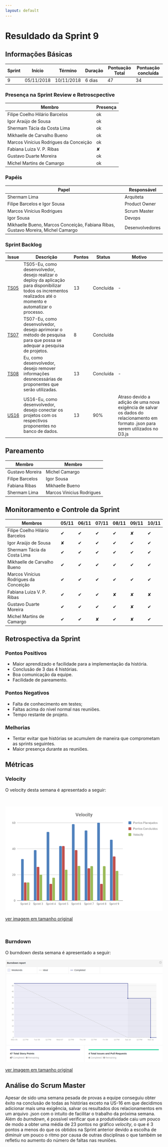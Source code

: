 ```yaml
---
layout: default
---
```


# Resuldado da Sprint 9


## Informações Básicas

| Sprint | Início | Término | Duração | Pontuação Total | Pontuação concluída |
|---|---|---|---|---|---|
| 9 | 05/11/2018 | 10/11/2018 | 6 dias | 47 | 34 |

### Presença na Sprint Review e Retroscpective

| Membro | Presença |
|---|---|
|Filipe Coelho Hilário Barcelos| ok |
|Igor Araújo de Sousa | ok |
|Shermam Tácia da Costa Lima | ok |
|Mikhaelle de Carvalho Bueno | ok |
|Marcos Vinícius Rodrigues da Conceição | ok |
|Fabiana Luiza V. P. Ribas | &#x2718; |
|Gustavo Duarte Moreira | ok |
|Michel Martins de Camargo| ok |

### Papéis 

|Papel | Responsável |
|---|---|
| Shermam Lima | Arquiteta |
| Filipe Barcelos e Igor Sousa | Product Owner |
| Marcos Vinícius Rodrigues | Scrum Master |
| Igor Sousa | Devops |
| Mikhaelle Bueno, Marcos Conceição, Fabiana Ribas, Gustavo Moreira, Michel Camargo | Desenvolvedores |

### Sprint Backlog

| Issue | Descrição | Pontos | Status | Motivo |
|---|---|---|---|---|
|[TS05](https://github.com/fga-eps-mds/2018.2-NaturalSearch/issues/142)|TS05-Eu, como desenvolvedor, desejo realizar o deploy da aplicação para disponibilizar todos os incrementos realizados até o momento e automatizar o processo.|13|Concluída|-|
|[TS07](https://github.com/fga-eps-mds/2018.2-NaturalSearch/issues/145)|TS07-Eu, como desenvolvedor, desejo aprimorar o método de pesquisa para que possa se adequar a pesquisa de projetos.|8|Concluída| |
|[TS08](https://github.com/fga-eps-mds/2018.2-NaturalSearch/issues/148)|Eu, como desenvolvedor, desejo remover informações desnecessárias de proponentes que serão utilizadas.|13|Concluída|-|
|[US16](https://github.com/fga-eps-mds/2018.2-NaturalSearch/issues/136)|US16-Eu, como desenvolvedor, desejo conectar os projetos com os respectivos proponentes no banco de dados.|13|90%|Atraso devido a adição de uma nova exigência de salvar os dados do relacionamento em formato .json para serem utilizados no D3.js|

## Pareamento 

| Membro  | Membro |
|---|---|
| Gustavo Moreira | Michel Camargo |
| Filipe Barcelos | Igor Sousa |
| Fabiana Ribas | Mikhaelle Bueno |
| Shermam Lima | Marcos Vinicius Rodrigues |

## Monitoramento e Controle da Sprint 

| Membros | 05/11 | 06/11 | 07/11 |08/11 | 09/11 | 10/11 |
|---|---|---|---|---|---|---|
|Filipe Coelho Hilário Barcelos| &#10004; | &#10004; | &#10004;| &#10004; | &#x2718; | &#10004;|
|Igor Araújo de Sousa | &#x2718; | &#10004; | &#10004; | &#10004; | &#10004; | &#10004; |
|Shermam Tácia da Costa Lima | &#10004; | &#10004; | &#10004; | &#10004; | &#10004; | &#10004; |
|Mikhaelle de Carvalho Bueno | &#10004; | &#10004; | &#10004; | &#10004; | &#10004; | &#10004; |
|Marcos Vinícius Rodrigues da Conceição | &#10004; | &#10004; | &#10004; | &#10004; | &#10004; | &#10004; |
|Fabiana Luiza V. P. Ribas | &#10004; | &#10004; | &#10004; | &#x2718; | &#x2718; | &#x2718; |
|Gustavo Duarte Moreira | &#10004; | &#10004; | &#10004; | &#10004; | &#x2718; | &#10004; |
|Michel Martins de Camargo| &#10004; | &#10004; | &#x2718;| &#10004;| &#x2718;| &#10004;|

## Retrospectiva da Sprint

### Pontos Positivos

- Maior aprendizado e facilidade para a implementação da história.
- Conclusão de 3 das 4 histórias. 
- Boa comunicação da equipe.
- Facilidade de pareamento.


### Pontos Negativos

- Falta de conhecimento em testes;
- Faltas acima do nível normal nas reuniões.
- Tempo restante de projeto.

 

### Melhorias 

- Tentar evitar que histórias se acumulem de maneira que comprometam as sprints seguintes.
- Maior presença durante as reuniões.

## Métricas

### Velocity

O velocity desta semana é apresentado a seguir:

<br>

![velocity_Sprint_9](/docs/images/velocity_sprint9.png)

[ver imagem em tamanho original](https://fga-eps-mds.github.io/2018.2-NaturalSearch/docs/images/velocity_sprint9.png)

<br>

### Burndown

O burndown desta semana é apresentado a seguir:

![velocity_Sprint_9](/docs/images/burndown_sprint9.png)

[ver imagem em tamanho original](https://fga-eps-mds.github.io/2018.2-NaturalSearch/docs/images/burndown_sprint9.png)

## Análise do Scrum Master

Apesar de sido uma semana pesada de provas a equipe conseguiu obter êxito na conclusão de todas as histórias exceto na US-16 em que decidimos adicionar mais uma exigência, salvar os resultados dos relacionamentos em um arquivo .json  com o intuito de facilitar o trabalho da próxima semana. Além do _burndown_, é possível verificar que a produtividade caiu um pouco de modo a obter uma média de 23 pontos no gráfico _velocity_, o que é 3 pontos a menos do que os obtidos na Sprint anterior devido a escolha de diminuir um pouco o ritmo por causa de outras disciplinas o que também se refletiu no aumento do número de faltas nas reuniões.
